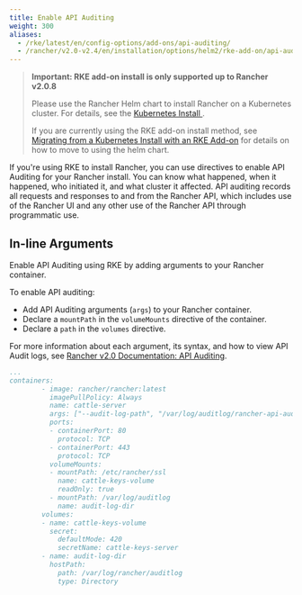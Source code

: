 ```yaml
---
title: Enable API Auditing
weight: 300
aliases:
  - /rke/latest/en/config-options/add-ons/api-auditing/
  - /rancher/v2.0-v2.4/en/installation/options/helm2/rke-add-on/api-auditing
---
```


>**Important: RKE add-on install is only supported up to Rancher v2.0.8**
>
>Please use the Rancher Helm chart to install Rancher on a Kubernetes cluster. For details, see the [Kubernetes Install ]({{<baseurl>}}/rancher/v2.0-v2.4/en/installation/options/helm2/).
>
>If you are currently using the RKE add-on install method, see [Migrating from a Kubernetes Install with an RKE Add-on]({{<baseurl>}}/rancher/v2.0-v2.4/en/upgrades/upgrades/migrating-from-rke-add-on/) for details on how to move to using the helm chart.

If you're using RKE to install Rancher, you can use directives to enable API Auditing for your Rancher install. You can know what happened, when it happened, who initiated it, and what cluster it affected. API auditing records all requests and responses to and from the Rancher API, which includes use of the Rancher UI and any other use of the Rancher API through programmatic use.

## In-line Arguments

Enable API Auditing using RKE by adding arguments to your Rancher container.

To enable API auditing:

- Add API Auditing arguments (`args`) to your Rancher container.
- Declare a `mountPath` in the `volumeMounts` directive of the container.
- Declare a `path` in the `volumes` directive.

For more information about each argument, its syntax, and how to view API Audit logs, see [Rancher v2.0 Documentation: API Auditing]({{<baseurl>}}/rancher/v2.0-v2.4/en/installation/api-auditing).

```yaml
...
containers:
        - image: rancher/rancher:latest
          imagePullPolicy: Always
          name: cattle-server
          args: ["--audit-log-path", "/var/log/auditlog/rancher-api-audit.log", "--audit-log-maxbackup", "5", "--audit-log-maxsize", "50", "--audit-level", "2"]
          ports:
          - containerPort: 80
            protocol: TCP
          - containerPort: 443
            protocol: TCP
          volumeMounts:
          - mountPath: /etc/rancher/ssl
            name: cattle-keys-volume
            readOnly: true
          - mountPath: /var/log/auditlog
            name: audit-log-dir
        volumes:
        - name: cattle-keys-volume
          secret:
            defaultMode: 420
            secretName: cattle-keys-server
        - name: audit-log-dir
          hostPath:
            path: /var/log/rancher/auditlog
            type: Directory
```
